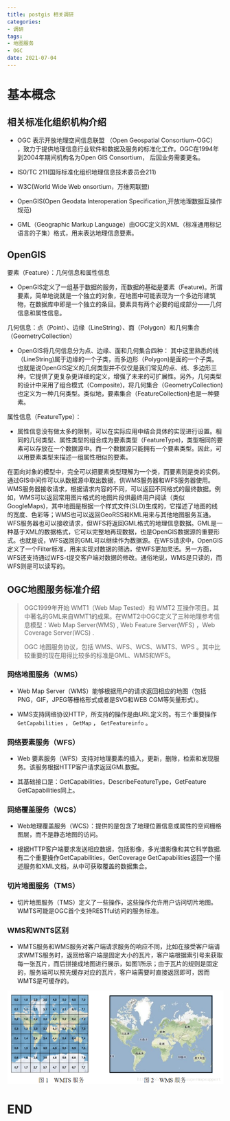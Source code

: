 ```yaml
---
title: postgis 相关调研
categories: 
- 调研
tags:
- 地图服务
- OGC
date: 2021-07-04
---
```


# 基本概念

## 相关标准化组织机构介绍

- OGC 表示开放地理空间信息联盟 （Open Geospatial Consortium-OGC） ，致力于提供地理信息行业软件和数据及服务的标准化工作。OGC在1994年到2004年期间机构名为Open GIS Consortium， 后因业务需要更名。

- IS0/TC 211(国际标准化组织地理信息技术委员会211)

- W3C(World Wide Web onsortium，万维网联盟)

- OpenGIS(Open Geodata Interoperation Specification,开放地理数据互操作规范)
- GML（Geographic Markup Language）由OGC定义的XML（标准通用标记语言的子集）格式，用来表达地理信息要素。

## OpenGIS

要素（Feature）：几何信息和属性信息

- OpenGIS定义了一组基于数据的服务，而数据的基础是要素（Feature)。所谓要素，简单地说就是一个独立的对象，在地图中可能表现为一个多边形建筑物，在数据库中即是一个独立的条目。要素具有两个必要的组成部分——几何信息和属性信息。

几何信息：点（Point）、边缘（LineString）、面（Polygon）和几何集合（GeometryCollection）

- OpenGIS将几何信息分为点、边缘、面和几何集合四种： 其中这里熟悉的线（LineString)属于边缘的一个子类，而多边形（Polygon)是面的一个子类。也就是说OpenGIS定义的几何类型并不仅仅是我们常见的点、线、多边形三种，它提供了更复杂更详细的定义，增强了未来的可扩展性。另外，几何类型的设计中采用了组合模式（Composite)，将几何集合（GeometryCollection)也定义为一种几何类型。类似地，要素集合（FeatureCollection)也是一种要素。

属性信息（FeatureType）：

- 属性信息没有做太多的限制，可以在实际应用中结合具体的实现进行设置。相同的几何类型、属性类型的组合成为要素类型（FeatureType)，类型相同的要素可以存放在一个数据源中。而一个数据源只能拥有一个要素类型。因此，可以用要素类型来描述一组属性相似的要素。

在面向对象的模型中，完全可以把要素类型理解为一个类，而要素则是类的实例。通过GIS中间件可以从数据源中取出数据，供WMS服务器和WFS服务器使用。WMS服务器接收请求，根据请求内容的不同，可以返回不同格式的最终数据。例如，WMS可以返回常用图片格式的地图片段供最终用户阅读（类似GoogleMaps)，其中地图是根据一个样式文件(SLD)生成的，它描述了地图的线的宽度、色彩等；WMS也可以返回GeoRSS和KML用来与其他地图服务互通。WFS服务器也可以接收请求，但WFS将返回GML格式的地理信息数据。GML是一种基于XML的数据格式，它可以完整地再现数据，也是OpenGIS数据源的重要形式。也就是说，WFS返回的GML可以继续作为数据源。在WFS请求中，OpenGIS定义了一个Filter标准，用来实现对数据的筛选，使WFS更加灵活。另一方面，WFS还支持通过WFS-t提交客户端对数据的修改。通俗地说，WMS是只读的，而WFS则是可以读写的。



## OGC地图服务标准介绍

> OGC1999年开始 WMT1（Web Map Tested）和 WMT2 互操作项目。其中著名的GML来自WMT1的成果。在WMT2中OGC定义了三种地理参考信息模型：Web Map Server(WMS) , Web Feature Server(WFS) ，Web Coverage Server(WCS) .
>
> OGC 地图服务协议，包括 WMS、WFS、WCS、WMTS、WPS 。其中比较重要的现在用得比较多的标准是GML、WMS和WFS。

### 网络地图服务（WMS）

- Web Map Server（WMS）能够根据用户的请求返回相应的地图（包括PNG，GIF，JPEG等栅格形式或者是SVG和WEB CGM等矢量形式）。

- WMS支持网络协议HTTP，所支持的操作是由URL定义的。有三个重要操作 `GetCapabilities` ， `GetMap` ， `GetFeatureinfo` 。

###  网络要素服务（WFS）

- Web 要素服务（WFS）支持对地理要素的插入，更新，删除，检索和发现服务。该服务根据HTTP客户请求返回GML数据。

- 其基础接口是：GetCapabilities，DescribeFeatureType，GetFeature　 GetCapabilities同上。

### 网络覆盖服务（WCS）

- Web地理覆盖服务（WCS）：提供的是包含了地理位置信息或属性的空间栅格图层，而不是静态地图的访问。

- 根据HTTP客户端要求发送相应数据，包括影像，多光谱影像和其它科学数据. 有二个重要操作GetCapabilities，GetCoverage GetCapabilities返回一个描述服务和XML文档，从中可获取覆盖的数据集合。

### 切片地图服务（TMS）

- 切片地图服务（TMS）定义了一些操作，这些操作允许用户访问切片地图。WMTS可能是OGC首个支持RESTful访问的服务标准。

### WMS和WNTS区别

- WMTS服务和WMS服务对客户端请求服务的响应不同，比如在接受客户端请求WMTS服务时，返回给客户端是固定大小的瓦片，客户端根据索引号来获取每一张瓦片，而后拼接成地图进行展示，如图1所示；由于瓦片的规则是固定的，服务端可以预先缓存对应的瓦片，客户端需要时直接返回即可，因而WMTS是可缓存的。

![img](https://raw.githubusercontent.com/2757412961/TyporaImageRepository/master/img/fig-wmts-server.png)















# END